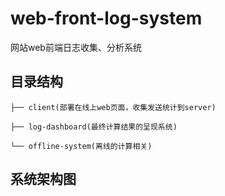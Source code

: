 # web-front-log-system
网站web前端日志收集、分析系统

## 目录结构

```
├── client(部署在线上web页面，收集发送统计到server)

├── log-dashboard(最终计算结果的呈现系统)

└── offline-system(离线的计算相关)
```

## 系统架构图


